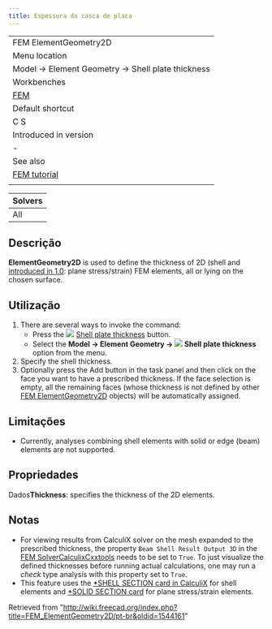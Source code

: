 ```yaml
---
title: Espessura da casca de placa
---
```

|  |
| --- |
| FEM ElementGeometry2D |
| Menu location |
| Model → Element Geometry → Shell plate thickness |
| Workbenches |
| [FEM](/FEM_Workbench "FEM Workbench") |
| Default shortcut |
| C S |
| Introduced in version |
| - |
| See also |
| [FEM tutorial](/FEM_tutorial "FEM tutorial") |
|  |

| Solvers |
| --- |
| All |

## Descrição

**ElementGeometry2D** is used to define the thickness of 2D (shell and [introduced in 1.0](/Release_notes_1.0 "Release notes 1.0"): plane stress/strain) FEM elements, all or lying on the chosen surface.

## Utilização

1. There are several ways to invoke the command:
   * Press the ![](/images/FEM_ElementGeometry2D.svg) [Shell plate thickness](/FEM_ElementGeometry2D "FEM ElementGeometry2D") button.
   * Select the **Model → Element Geometry → ![](/images/FEM_ElementGeometry2D.svg) Shell plate thickness** option from the menu.
2. Specify the shell thickness.
3. Optionally press the Add button in the task panel and then click on the face you want to have a prescribed thickness. If the face selection is empty, all the remaining faces (whose thickness is not defined by other [FEM ElementGeometry2D](/FEM_ElementGeometry2D "FEM ElementGeometry2D") objects) will be automatically assigned.

## Limitações

* Currently, analyses combining shell elements with solid or edge (beam) elements are not supported.

## Propriedades

Dados**Thickness**: specifies the thickness of the 2D elements.

## Notas

* For viewing results from CalculiX solver on the mesh expanded to the prescribed thickness, the property `Beam Shell Result Output 3D` in the [FEM SolverCalculixCxxtools](/FEM_SolverCalculixCxxtools "FEM SolverCalculixCxxtools") needs to be set to `True`. To just visualize the defined thicknesses before running actual calculations, one may run a *check* type analysis with this property set to `True`.
* This feature uses the [\*SHELL SECTION card in CalculiX](https://web.mit.edu/calculix_v2.7/CalculiX/ccx_2.7/doc/ccx/node238.html) for shell elements and [\*SOLID SECTION card](https://web.mit.edu/calculix_v2.7/CalculiX/ccx_2.7/doc/ccx/node239.html) for plane stress/strain elements.

Retrieved from "<http://wiki.freecad.org/index.php?title=FEM_ElementGeometry2D/pt-br&oldid=1544161>"